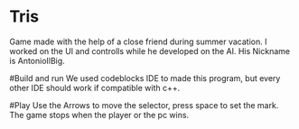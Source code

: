 # Tris

Game made with the help of a close friend during summer vacation. I worked on the UI and controlls while he developed on the AI.
His Nickname is AntonioIlBig.

#Build and run
We used codeblocks IDE to made this program, but every other IDE should work if compatible with c++.

#Play
Use the Arrows to move the selector, press space to set the mark. The game stops when the player or the pc wins.
